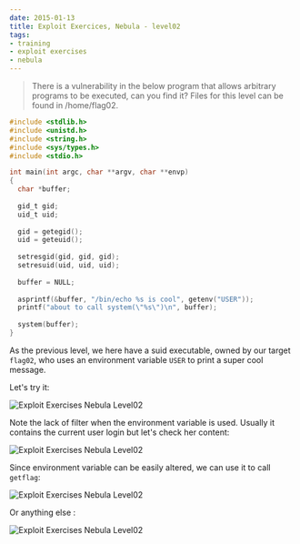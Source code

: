 ```yaml
---
date: 2015-01-13
title: Exploit Exercices, Nebula - level02
tags:
- training
- exploit exercises
- nebula
---
```

> There is a vulnerability in the below program that allows arbitrary programs to be executed, can you find it? 
Files for this level can be found in /home/flag02.

```c
#include <stdlib.h>
#include <unistd.h>
#include <string.h>
#include <sys/types.h>
#include <stdio.h>

int main(int argc, char **argv, char **envp)
{
  char *buffer;
  
  gid_t gid;
  uid_t uid;
  
  gid = getegid();
  uid = geteuid();
  
  setresgid(gid, gid, gid);
  setresuid(uid, uid, uid);
  
  buffer = NULL;
  
  asprintf(&buffer, "/bin/echo %s is cool", getenv("USER"));
  printf("about to call system(\"%s\")\n", buffer);
  
  system(buffer);
}
```

As the previous level, we here have a suid executable, owned by our target `flag02`, who uses an environment variable `USER` to print a super cool message. 
<!--more-->
Let's try it:

![Exploit Exercises Nebula Level02](/images/exploit_exercices_nebula_level02_1.png)

Note the lack of filter when the environment variable is used. 
Usually it contains the current user login but let's check her content:

![Exploit Exercises Nebula Level02](/images/exploit_exercices_nebula_level02_2.png)

Since environment variable can be easily altered, we can use it to call `getflag`:

![Exploit Exercises Nebula Level02](/images/exploit_exercices_nebula_level02_3.png)

Or anything else :

![Exploit Exercises Nebula Level02](/images/exploit_exercices_nebula_level02_4.png)
